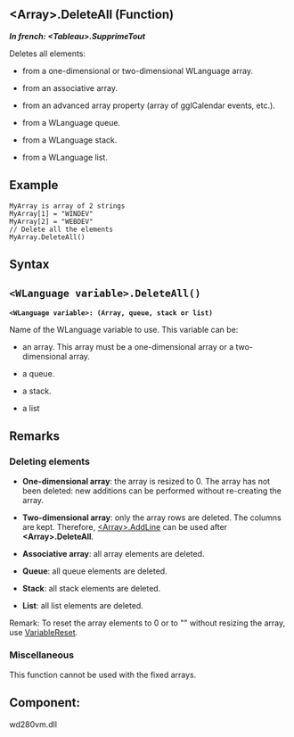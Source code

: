 


## &lt;Array&gt;.DeleteAll (Function)

***In french: &lt;Tableau&gt;.SupprimeTout***



<a name="XUse"></a>
<a name="Use"></a>
<a name="description"></a>
Deletes all elements:

- from a one-dimensional or two-dimensional WLanguage array.

- from an associative array.

- from an advanced array property (array of gglCalendar events, etc.).

- from a WLanguage queue.

- from a WLanguage stack.  

- from a WLanguage list. 













<a name="Example1"></a>
<a name="sample_code"></a>

## Example


```wl
MyArray is array of 2 strings
MyArray[1] = "WINDEV"
MyArray[2] = "WEBDEV"
// Delete all the elements
MyArray.DeleteAll()
```

<a name="XSYNTAX"></a>
<a name="SYNTAX1"></a>

## Syntax

`<WLanguage variable>.DeleteAll()`
---

**`<WLanguage variable>: (Array, queue, stack or list)`**

Name of the WLanguage variable to use. This variable can be:

- an array. This array must be a one-dimensional array or a two-dimensional array.

- a queue.

- a stack.

- a list 






<a name="NOTE0"></a>
<a name="NOTE0_1"></a>

## Remarks


### Deleting elements
<a name="deleting_elements_ELTPARAGRAPHE000241"></a>

- **One-dimensional array**: the array is resized to 0. The array has not been deleted: new additions can be performed without re-creating the array.

- **Two-dimensional array**: only the array rows are deleted. The columns are kept. Therefore, [&lt;Array&gt;.AddLine](../WDLang1/1000024300.md) can be used after **&lt;Array&gt;.DeleteAll**.

- **Associative array**: all array elements are deleted.

- **Queue**: all queue elements are deleted.

- **Stack**: all stack elements are deleted.

- **List**: all list elements are deleted.




Remark: To reset the array elements to 0 or to "" without resizing the array, use [VariableReset](../WDLang1/3013069.md).

<a name="NOTE0_2"></a>


### Miscellaneous
<a name="miscellaneous_ELTPARAGRAPHE000271"></a>

This function cannot be used with the fixed arrays.

<a name="XComponent"></a>

## Component:
wd280vm.dll
